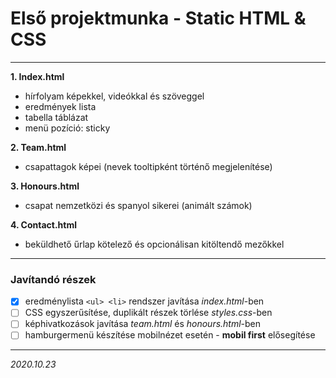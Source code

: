 # Első projektmunka - Static HTML & CSS
---
**1. Index.html**
- hírfolyam képekkel, videókkal és szöveggel
- eredmények lista
- tabella táblázat
- menü pozíció: sticky

**2. Team.html**
- csapattagok képei (nevek tooltipként történő megjelenítése)

**3. Honours.html**
- csapat nemzetközi és spanyol sikerei (animált számok)

**4. Contact.html**
- beküldhető űrlap kötelező és opcionálisan kitöltendő mezőkkel

---

### Javítandó részek
- [x] eredménylista ` <ul> <li> ` rendszer javítása *index.html*-ben
- [ ] CSS egyszerűsítése, duplikált részek törlése *styles.css*-ben
- [ ] képhivatkozások javítása *team.html* és *honours.html*-ben
- [ ] hamburgermenü készítése mobilnézet esetén - **mobil first** elősegítése 

---
*2020.10.23*